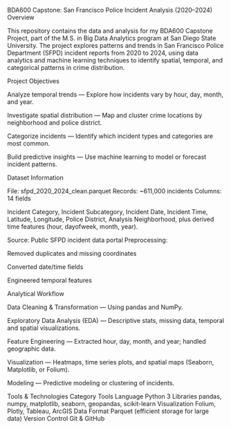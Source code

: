 BDA600 Capstone: San Francisco Police Incident Analysis (2020–2024)
Overview

This repository contains the data and analysis for my BDA600 Capstone Project, part of the M.S. in Big Data Analytics program at San Diego State University.
The project explores patterns and trends in San Francisco Police Department (SFPD) incident reports from 2020 to 2024, using data analytics and machine learning techniques to identify spatial, temporal, and categorical patterns in crime distribution.

Project Objectives

Analyze temporal trends — Explore how incidents vary by hour, day, month, and year.

Investigate spatial distribution — Map and cluster crime locations by neighborhood and police district.

Categorize incidents — Identify which incident types and categories are most common.

Build predictive insights — Use machine learning to model or forecast incident patterns.



Dataset Information

File: sfpd_2020_2024_clean.parquet
Records: ~611,000 incidents
Columns: 14 fields

Incident Category, Incident Subcategory, Incident Date, Incident Time,
Latitude, Longitude, Police District, Analysis Neighborhood,
plus derived time features (hour, dayofweek, month, year).

Source: Public SFPD incident data portal
Preprocessing:

Removed duplicates and missing coordinates

Converted date/time fields

Engineered temporal features






Analytical Workflow

Data Cleaning & Transformation — Using pandas and NumPy.

Exploratory Data Analysis (EDA) — Descriptive stats, missing data, temporal and spatial visualizations.

Feature Engineering — Extracted hour, day, month, and year; handled geographic data.

Visualization — Heatmaps, time series plots, and spatial maps (Seaborn, Matplotlib, or Folium).

Modeling  — Predictive modeling or clustering of incidents.








Tools & Technologies
Category	Tools
Language	Python 3
Libraries	pandas, numpy, matplotlib, seaborn, geopandas, scikit-learn
Visualization	Folium, Plotly, Tableau, ArcGIS
Data Format	Parquet (efficient storage for large data)
Version Control	Git & GitHub
